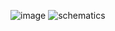 ![image](https://github.com/user-attachments/assets/939ebb4c-1194-47e9-b6ca-045ec52335fa)
![schematics](https://github.com/user-attachments/assets/91200631-7f78-425e-8994-c53c35b5ca4c)
